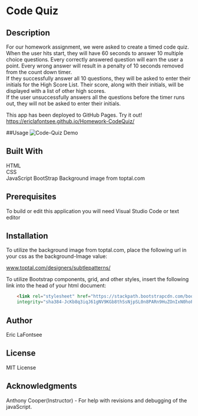 # Code Quiz
## Description
For our homework assignment, we were asked to create a timed code quiz. When the user hits start, they will have 60 seconds to answer 10 multiple choice questions. Every correctly answered question will earn the user a point. Every wrong answer will result in a penalty of 10 seconds removed from the count down timer.  
If they successfully answer all 10 questions, they will be asked to enter their initials for the High Score List. Their score, along with their initials, will be displayed with a list of other high scores.  
If the user unsuccessfully answers all the questions before the timer runs out, they will not be asked to enter their initials.

This app has been deployed to GitHub Pages. Try it out!
https://ericlafontsee.github.io/Homework-CodeQuiz/

##Usage
![Code-Quiz Demo](images/Code-Quiz-Demo.gif)


## Built With
HTML  
CSS  
JavaScript 
BootStrap 
Background image from toptal.com

## Prerequisites
To build or edit this application you will need Visual Studio Code or text editor

## Installation
To utilize the background image from toptal.com, place the following url in your css as the background-Image value:

www.toptal.com/designers/subtlepatterns/

To utilize Bootstrap components, grid, and other styles, insert the following link into the head of your html document:

```html
    <link rel="stylesheet" href="https://stackpath.bootstrapcdn.com/bootstrap/4.5.2/css/bootstrap.min.css"
    integrity="sha384-JcKb8q3iqJ61gNV9KGb8thSsNjpSL0n8PARn9HuZOnIxN0hoP+VmmDGMN5t9UJ0Z" crossorigin="anonymous">
```

## Author
Eric LaFontsee 


## License
MIT License

## Acknowledgments
Anthony Cooper(Instructor) - For help with revisions and debugging of the javaScript.

